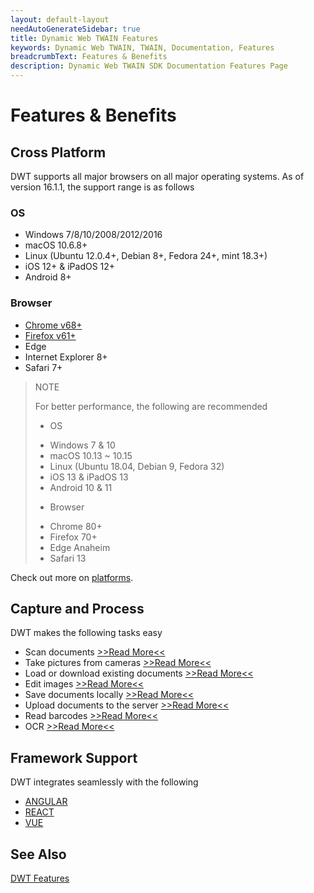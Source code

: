 ```yaml
---
layout: default-layout
needAutoGenerateSidebar: true
title: Dynamic Web TWAIN Features
keywords: Dynamic Web TWAIN, TWAIN, Documentation, Features
breadcrumbText: Features & Benefits
description: Dynamic Web TWAIN SDK Documentation Features Page
---
```


# Features & Benefits

## Cross Platform

DWT supports all major browsers on all major operating systems. As of version 16.1.1, the support range is as follows

### OS

  + Windows 7/8/10/2008/2012/2016
  + macOS 10.6.8+
  + Linux (Ubuntu 12.0.4+, Debian 8+, Fedora 24+, mint 18.3+)
  + iOS 12+ & iPadOS 12+
  + Android 8+

### Browser

  + [Chrome v68+](https://www.google.com/chrome/)
  + [Firefox v61+](https://www.mozilla.org/en-US/firefox/)
  + Edge
  + Internet Explorer 8+
  + Safari 7+

> NOTE
>  
> For better performance, the following are recommended
> * OS
> - Windows 7 & 10
> - macOS 10.13 ~ 10.15
> - Linux (Ubuntu 18.04, Debian 9, Fedora 32)
> - iOS 13 & iPadOS 13
> - Android 10 & 11
> * Browser
> - Chrome 80+
> - Firefox 70+
> - Edge Anaheim
> - Safari 13

Check out more on [platforms]({{site.getstarted}}platform.html).

## Capture and Process

DWT makes the following tasks easy

* Scan documents [>>Read More<<]({{site.indepth}}features/input.html#scan)
* Take pictures from cameras [>>Read More<<]({{site.indepth}}features/input.html#capture)
* Load or download existing documents [>>Read More<<]({{site.indepth}}features/input.html#load)
* Edit images [>>Read More<<]({{site.indepth}}features/edit.html)
* Save documents locally [>>Read More<<]({{site.indepth}}features/output.html#save)
* Upload documents to the server [>>Read More<<]({{site.indepth}}features/output.html#upload)
* Read barcodes [>>Read More<<]({{site.indepth}}features/barcode.html)
* OCR [>>Read More<<]({{site.indepth}}features/ocr.html)

## Framework Support

DWT integrates seamlessly with the following

* [ANGULAR]({{site.indepth}}development/angular.html)
* [REACT]({{site.indepth}}development/react.html)
* [VUE]({{site.indepth}}development/vue.html)

<!--* [ASP. NET MVC]({{site.indepth}}development/mvc.html)-->

## See Also

[DWT Features](https://www.dynamsoft.com/Products/WebTWAIN_Features.aspx)
